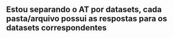 ## Estou separando o AT por datasets, cada pasta/arquivo possui as respostas para os datasets correspondentes 